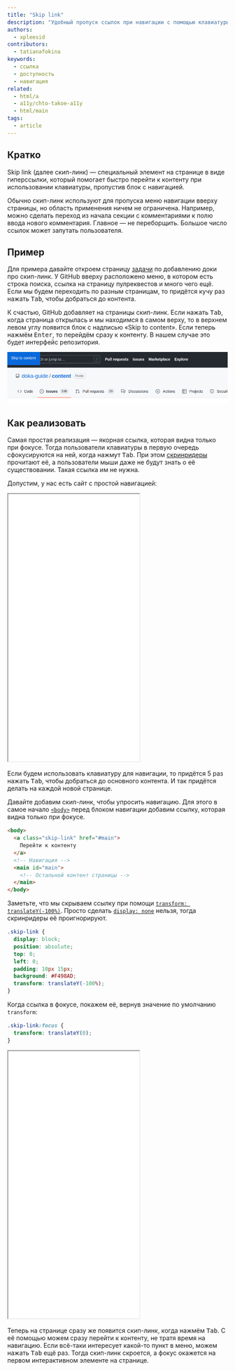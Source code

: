 ```yaml
---
title: "Skip link"
description: "Удобный пропуск ссылок при навигации с помощью клавиатуры."
authors:
  - xpleesid
contributors:
  - tatianafokina
keywords:
  - ссылка
  - доступность
  - навигация
related:
  - html/a
  - a11y/chto-takoe-a11y
  - html/main
tags:
  - article
---
```


## Кратко

Skip link (далее скип-линк) — специальный элемент на странице в виде гиперссылки, который помогает быстро перейти к контенту при использовании клавиатуры, пропустив блок с навигацией.

Обычно скип-линк используют для пропуска меню навигации вверху страницы, но область применения ничем не ограничена. Например, можно сделать переход из начала секции с комментариями к полю ввода нового комментария. Главное — не переборщить. Большое число ссылок может запутать пользователя.

## Пример

Для примера давайте откроем страницу [задачи](https://github.com/doka-guide/content/issues/2985) по добавлению доки про скип-линк. У GitHub вверху расположено меню, в котором есть строка поиска, ссылка на страницу пулреквестов и много чего ещё. Если мы будем переходить по разным страницам, то придётся кучу раз нажать <kbd>Tab</kbd>, чтобы добраться до контента.

К счастью, GitHub добавляет на страницы скип-линк. Если нажать <kbd>Tab</kbd>, когда страница открылась и мы находимся в самом верху, то в верхнем левом углу появится блок с надписью «Skip to content». Если теперь нажмём <kbd>Enter</kbd>, то перейдём сразу к контенту. В нашем случае это будет интерфейс репозитория.

![Скип-линк в интерфейсе GitHub](images/github.png)

## Как реализовать

Самая простая реализация — якорная ссылка, которая видна только при фокусе. Тогда пользователи клавиатуры в первую очередь сфокусируются на ней, когда нажмут <kbd>Tab</kbd>. При этом [скринридеры](/a11y/screenreaders/) прочитают её, а пользователи мыши даже не будут знать о её существовании. Такая ссылка им не нужна.

Допустим, у нас есть сайт с простой навигацией:

<iframe title="Пример с простой навигацией без skip link" src="demos/basic/" height="610"></iframe>

Если будем использовать клавиатуру для навигации, то придётся 5 раз нажать <kbd>Tab</kbd>, чтобы добраться до основного контента. И так придётся делать на каждой новой странице.

Давайте добавим скип-линк, чтобы упросить навигацию. Для этого в самое начало [`<body>`](/html/body/) перед блоком навигации добавим ссылку, которая видна только при фокусе.

```html
<body>
  <a class="skip-link" href="#main">
    Перейти к контенту
  </a>
  <!-- Навигация -->
  <main id="main">
    <!-- Остальной контент страницы -->
  </main>
</body>
```

Заметьте, что мы скрываем ссылку при помощи [`transform: translateY(-100%)`](/css/transform/). Просто сделать [`display: none`](/css/display/#kak-pishetsya) нельзя, тогда скринридеры её проигнорируют.

```css
.skip-link {
  display: block;
  position: absolute;
  top: 0;
  left: 0;
  padding: 10px 15px;
  background: #F498AD;
  transform: translateY(-100%);
}
```

Когда ссылка в фокусе, покажем её, вернув значение по умолчанию `transform`:

```css
.skip-link:focus {
  transform: translateY(0);
}
```

<iframe title="Пример со скип-линкой" src="demos/with-skip-link/" height="610"></iframe>

Теперь на странице сразу же появится скип-линк, когда нажмём <kbd>Tab</kbd>. С её помощью можем сразу перейти к контенту, не тратя время на навигацию. Если всё-таки интересует какой-то пункт в меню, можем нажать <kbd>Tab</kbd> ещё раз. Тогда скип-линк скроется, а фокус окажется на первом интерактивном элементе на странице.
